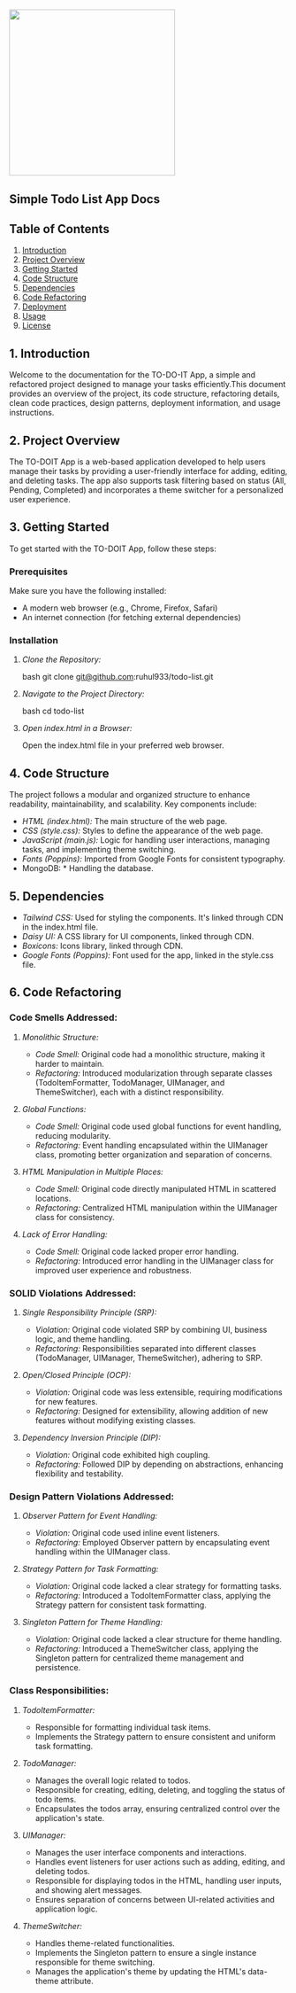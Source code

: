 #  <img src="https://github.com/takitajwar17/Simple-Todo-List-Refactored/assets/111155827/4b1c2e01-f24b-4f39-899e-c356d468e386" width="300">

## Simple Todo List App Docs

## Table of Contents

1. [Introduction](#1-introduction)
2. [Project Overview](#2-project-overview)
3. [Getting Started](#3-getting-started)
4. [Code Structure](#4-code-structure)
5. [Dependencies](#5-dependencies)
6. [Code Refactoring](#6-code-refactoring)
7. [Deployment](#7-deployment)
8. [Usage](#8-usage)
9. [License](#9-license)

## 1. Introduction

Welcome to the documentation for the TO-DO-IT App, a simple and refactored project designed to manage your tasks efficiently.This document provides an overview of the project, its code structure, refactoring details, clean code practices, design patterns, deployment information, and usage instructions.

## 2. Project Overview

The TO-DOIT App is a web-based application developed to help users manage their tasks by providing a user-friendly interface for adding, editing, and deleting tasks. The app also supports task filtering based on status (All, Pending, Completed) and incorporates a theme switcher for a personalized user experience.

## 3. Getting Started

To get started with the TO-DOIT App, follow these steps:

### Prerequisites

Make sure you have the following installed:

- A modern web browser (e.g., Chrome, Firefox, Safari)
- An internet connection (for fetching external dependencies)

### Installation

1. *Clone the Repository:*

   bash
   git clone git@github.com:ruhul933/todo-list.git
   

2. *Navigate to the Project Directory:*

   bash
   cd todo-list
   

3. *Open index.html in a Browser:*

   Open the index.html file in your preferred web browser.


## 4. Code Structure

The project follows a modular and organized structure to enhance readability, maintainability, and scalability. Key components include:

- *HTML (index.html):* The main structure of the web page.
- *CSS (style.css):* Styles to define the appearance of the web page.
- *JavaScript (main.js):* Logic for handling user interactions, managing tasks, and implementing theme switching.
- *Fonts (Poppins):* Imported from Google Fonts for consistent typography.
- MongoDB: * Handling the database.
  

## 5. Dependencies

- *Tailwind CSS:* Used for styling the components. It's linked through CDN in the index.html file.
- *Daisy UI:* A CSS library for UI components, linked through CDN.
- *Boxicons:* Icons library, linked through CDN.
- *Google Fonts (Poppins):* Font used for the app, linked in the style.css file.

## 6. Code Refactoring

### Code Smells Addressed:

1. *Monolithic Structure:*
   - *Code Smell:* Original code had a monolithic structure, making it harder to maintain.
   - *Refactoring:* Introduced modularization through separate classes (TodoItemFormatter, TodoManager, UIManager, and ThemeSwitcher), each with a distinct responsibility.

2. *Global Functions:*
   - *Code Smell:* Original code used global functions for event handling, reducing modularity.
   - *Refactoring:* Event handling encapsulated within the UIManager class, promoting better organization and separation of concerns.

3. *HTML Manipulation in Multiple Places:*
   - *Code Smell:* Original code directly manipulated HTML in scattered locations.
   - *Refactoring:* Centralized HTML manipulation within the UIManager class for consistency.

4. *Lack of Error Handling:*
   - *Code Smell:* Original code lacked proper error handling.
   - *Refactoring:* Introduced error handling in the UIManager class for improved user experience and robustness.

### SOLID Violations Addressed:

1. *Single Responsibility Principle (SRP):*
   - *Violation:* Original code violated SRP by combining UI, business logic, and theme handling.
   - *Refactoring:* Responsibilities separated into different classes (TodoManager, UIManager, ThemeSwitcher), adhering to SRP.
2. *Open/Closed Principle (OCP):*
   - *Violation:* Original code was less extensible, requiring modifications for new features.
   - *Refactoring:* Designed for extensibility, allowing addition of new features without modifying existing classes.

3. *Dependency Inversion Principle (DIP):*
   - *Violation:* Original code exhibited high coupling.
   - *Refactoring:* Followed DIP by depending on abstractions, enhancing flexibility and testability.

### Design Pattern Violations Addressed:

1. *Observer Pattern for Event Handling:*
   - *Violation:* Original code used inline event listeners.
   - *Refactoring:* Employed Observer pattern by encapsulating event handling within the UIManager class.

2. *Strategy Pattern for Task Formatting:*
   - *Violation:* Original code lacked a clear strategy for formatting tasks.
   - *Refactoring:* Introduced a TodoItemFormatter class, applying the Strategy pattern for consistent task formatting.

3. *Singleton Pattern for Theme Handling:*
   - *Violation:* Original code lacked a clear structure for theme handling.
   - *Refactoring:* Introduced a ThemeSwitcher class, applying the Singleton pattern for centralized theme management and persistence.

### Class Responsibilities:

1. *TodoItemFormatter:*
   - Responsible for formatting individual task items.
   - Implements the Strategy pattern to ensure consistent and uniform task formatting.

2. *TodoManager:*
   - Manages the overall logic related to todos.
   - Responsible for creating, editing, deleting, and toggling the status of todo items.
   - Encapsulates the todos array, ensuring centralized control over the application's state.

3. *UIManager:*
   - Manages the user interface components and interactions.
   - Handles event listeners for user actions such as adding, editing, and deleting todos.
   - Responsible for displaying todos in the HTML, handling user inputs, and showing alert messages.
   - Ensures separation of concerns between UI-related activities and application logic.

4. *ThemeSwitcher:*
   - Handles theme-related functionalities.
   - Implements the Singleton pattern to ensure a single instance responsible for theme switching.
   - Manages the application's theme by updating the HTML's data-theme attribute.
